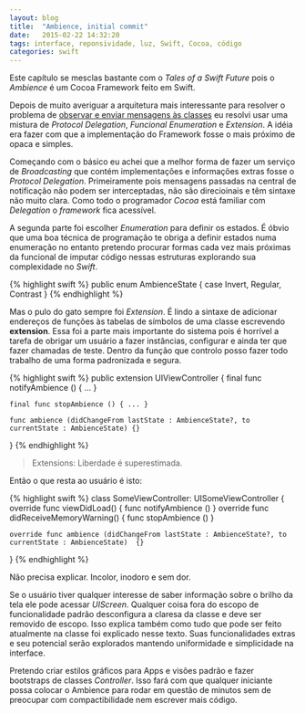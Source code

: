 ```yaml
---
layout: blog
title:  "Ambience, initial commit"
date:   2015-02-22 14:32:20
tags: interface, reponsividade, luz, Swift, Cocoa, código
categories: swift
---
```


Este capítulo se mesclas bastante com o *Tales of a Swift Future* pois o *Ambience* é um Cocoa Framework feito em Swift.

Depois de muito averiguar a arquitetura mais interessante para resolver o problema de [observar e enviar mensagens às classes](http://nshipster.com/nsnotification-and-nsnotificationcenter/) eu resolvi usar uma mistura de *Protocol Delegation*, *Funcional Enumeration* e *Extension*.
A idéia era fazer com que a implementação do Framework fosse o mais próximo de opaca e simples.

Começando com o básico eu achei que a melhor forma de fazer um serviço de *Broadcasting* que contém implementações e informações extras fosse o *Protocol Delegation*.
Primeiramente pois mensagens passadas na central de notificação não podem ser interceptadas, não são direcioinais e têm sintaxe não muito clara.
Como todo o programador *Cocoa* está familiar com *Delegation* o *framework* fica acessível.

A segunda parte foi escolher *Enumeration* para definir os estados.
É óbvio que uma boa técnica de programação te obriga a definir estados numa enumeração no entanto pretendo procurar formas cada vez mais próximas da funcional de imputar código nessas estruturas explorando sua complexidade no *Swift*.

{% highlight swift %}
public enum AmbienceState {
	case Invert, Regular, Contrast
}
{% endhighlight %}

Mas o pulo do gato sempre foi *Extension*.
É lindo a sintaxe de adicionar endereços de funções às tabelas de símbolos de uma classe escrevendo **extension**.
Essa foi a parte mais importante do sistema pois é horrível a tarefa de obrigar um usuário a fazer instâncias, configurar e ainda ter que fazer chamadas de teste.
Dentro da função que controlo posso fazer todo trabalho de uma forma padronizada e segura.

{% highlight swift %}
public extension UIViewController {
	final func notifyAmbience () { ... }

	final func stopAmbience () { ... }

	func ambience (didChangeFrom lastState : AmbienceState?, to currentState : AmbienceState) {}
}
{% endhighlight %}

>Extensions: Liberdade é superestimada.

Então o que resta ao usuário é isto:

{% highlight swift %}
class SomeViewController: UISomeViewController {
	override func viewDidLoad() {
		func notifyAmbience ()
	}
	override func didReceiveMemoryWarning() {
		func stopAmbience ()
	}

	override func ambience (didChangeFrom lastState : AmbienceState?, to currentState : AmbienceState)  {}
}
{% endhighlight %}

Não precisa explicar.
Incolor, inodoro e sem dor.

Se o usuário tiver qualquer interesse de saber informação sobre o brilho da tela ele pode acessar *UIScreen*.
Qualquer coisa fora do escopo de funcionalidade padrão desconfigura a claresa da classe e deve ser removido de escopo.
Isso explica também como tudo que pode ser feito atualmente na classe foi explicado nesse texto.
Suas funcionalidades extras e seu potencial serão explorados mantendo uniformidade e simplicidade na interface.

Pretendo criar estilos gráficos para Apps e visões padrão e fazer bootstraps de classes *Controller*.
Isso fará com que qualquer iniciante possa colocar o Ambience para rodar em questão de minutos sem de preocupar com compactibilidade nem escrever mais código.
